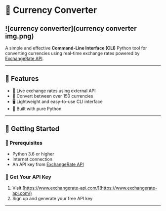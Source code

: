 # 💱 Currency Converter
![currency converter](currency converter img.png)
---
A simple and effective **Command-Line Interface (CLI)** Python tool for converting currencies using real-time exchange rates powered by [ExchangeRate API](https://www.exchangerate-api.com/).

---

## 🧰 Features

- 📡 Live exchange rates using external API
- 🔁 Convert between over 150 currencies
- 🖥️ Lightweight and easy-to-use CLI interface
- 🐍 Built with pure Python

---

## 🚀 Getting Started

### 🔧 Prerequisites

- Python 3.6 or higher
- Internet connection
- An API key from [ExchangeRate API](https://www.exchangerate-api.com/)

### 🔑 Get Your API Key

1. Visit [https://www.exchangerate-api.com/](https://www.exchangerate-api.com/)
2. Sign up and generate your free API key

---
